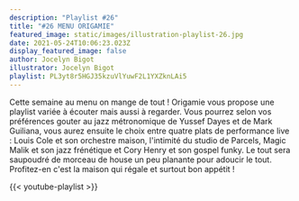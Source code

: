 ```yaml
---
description: "Playlist #26"
title: "#26 MENU ORIGAMIE"
featured_image: static/images/illustration-playlist-26.jpg
date: 2021-05-24T10:06:23.023Z
display_featured_image: false
author: Jocelyn Bigot
illustrator: Jocelyn Bigot
playlist: PL3yt8r5HGJ35kzuVlYuwF2L1YXZknLAi5
---
```



Cette semaine au menu on mange de tout ! Origamie vous propose une playlist variée à écouter mais aussi à regarder. Vous pourrez selon vos préférences gouter au jazz métronomique de Yussef Dayes et de Mark Guiliana, vous aurez ensuite le choix entre quatre plats de performance live : Louis Cole et son orchestre maison, l'intimité du studio de Parcels, Magic Malik et son jazz frénétique et Cory Henry et son gospel funky. Le tout sera saupoudré de morceau de house un peu planante pour adoucir le tout. Profitez-en c'est la maison qui régale et surtout bon appétit ![](<>)[](<>)!



{{< youtube-playlist >}}